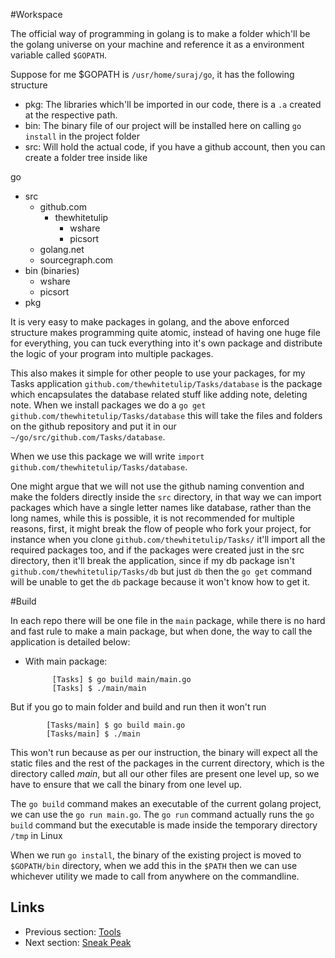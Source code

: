 #Workspace

The official way of programming in golang is to make a folder which'll be the golang universe on your machine and reference it as a environment 
variable called `$GOPATH`. 

Suppose for me $GOPATH is ``/usr/home/suraj/go``, it has the following structure
- pkg: The libraries which'll be imported in our code, there is a `.a` created at the respective path.
- bin: The binary file of our project will be installed here on calling `go install` in the project folder
- src: Will hold the actual code, if you have a github account, then you can create a folder tree inside like

go
- src
	- github.com
		- thewhitetulip
			- wshare
			- picsort
	- golang.net
	- sourcegraph.com
- bin (binaries)
	- wshare 
	- picsort
- pkg

It is very easy to make packages in golang, and the above enforced structure makes programming quite atomic, instead of having
one huge file for everything, you can tuck everything into it's own package and distribute the logic of your program into
multiple packages.

This also makes it simple for other people to use your packages, for my Tasks application `github.com/thewhitetulip/Tasks/database` is the package
which encapsulates the database related stuff like adding note, deleting note. When we install packages we do a `go get github.com/thewhitetulip/Tasks/database`
this will take the files and folders on the github repository and put it in our `~/go/src/github.com/Tasks/database`. 

When we use this package we will write `import github.com/thewhitetulip/Tasks/database`.

One might argue that we will not use the github naming convention and make the folders directly inside the `src` directory, in that way we can import packages
which have a single letter names like database, rather than the long names, while this is possible, it is not recommended for multiple reasons, first, it might break
the flow of people who fork your project, for instance when you clone `github.com/thewhitetulip/Tasks/` it'll import all the required packages too, and 
if the packages were created just in the src directory, then it'll break the application, since if my db package isn't `github.com/thewhitetulip/Tasks/db` but just `db`
then the `go get` command will be unable to get the `db` package because it won't know how to get it.

#Build

In each repo there will be one file in the `main` package, while there is no hard and fast rule to make a main package, but when done, the way to 
call the application is detailed below:

- With main package:

			[Tasks] $ go build main/main.go
			[Tasks] $ ./main/main

But if you go to main folder and build and run then it won't run

			[Tasks/main] $ go build main.go
			[Tasks/main] $ ./main

This won't run because as per our instruction, the binary will expect all the static files and the rest of the packages in the current directory,
which is the directory called *main*, but all our other files are present one level up, so we have to ensure that we call the binary from one level up.

The `go build` command makes an executable of the current golang project, we can use the `go run main.go`. The `go run` command actually runs the `go build` command
but the executable is made inside the temporary directory `/tmp` in Linux

When we run `go install`, the binary of the existing project is moved to `$GOPATH/bin` directory, when we add this in the `$PATH` then we can use whichever utility we
made to call from anywhere on the commandline. 

## Links

- Previous section: [Tools](0.1tools.md)
- Next section: [Sneak Peak](1.1servers.md)   